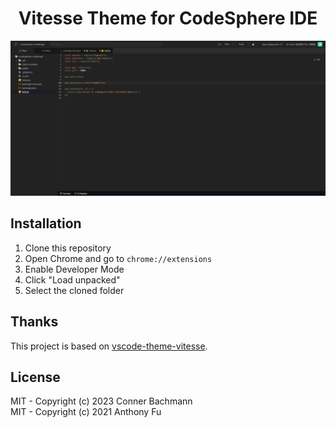 <h1 align="center">Vitesse Theme for CodeSphere IDE</h1>

<p align="center">
<img src="/screenshot.png" /></a>
</p>

## Installation

1. Clone this repository
2. Open Chrome and go to `chrome://extensions`
3. Enable Developer Mode
4. Click "Load unpacked"
5. Select the cloned folder

## Thanks

This project is based on [vscode-theme-vitesse](https://github.com/antfu/vscode-theme-vitesse).

## License

MIT - Copyright (c) 2023 Conner Bachmann <br>
MIT - Copyright (c) 2021 Anthony Fu